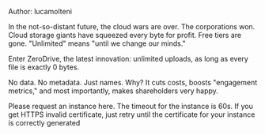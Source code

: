 Author: lucamolteni

In the not-so-distant future, the cloud wars are over. The corporations won. Cloud storage giants have squeezed every byte for profit. Free tiers are gone. "Unlimited" means "until we change our minds."

Enter ZeroDrive, the latest innovation: unlimited uploads, as long as every file is exactly 0 bytes.

No data. No metadata. Just names. Why? It cuts costs, boosts "engagement metrics," and most importantly, makes shareholders very happy.

Please request an instance here. The timeout for the instance is 60s. If you get HTTPS invalid certificate, just retry until the certificate for your instance is correctly generated
